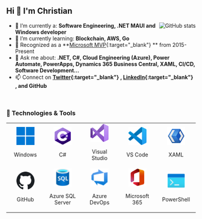 ## Hi 👋 I'm Christian

<a  href="#">
<img  src="https://github.com/cmasdev/github-stats/blob/master/generated/overview.svg#gh-light-mode-only" alt="GitHub stats" align="right" />
</a>

- 🔭 I’m currently a: **Software Engineering, .NET MAUI and Windows developer**
- 🌱 I’m currently learning: **Blockchain, AWS, Go**
- 🏅 Recognized as a **[Microsoft MVP](https://mvp.microsoft.com/en-US/MVP/profile/079507f9-3c9a-e411-93f2-9cb65495d3c4){:target="_blank"} ** from 2015-Present
- 💬 Ask me about: **.NET, C#, Cloud Engineering (Azure), Power Automate, PowerApps, Dynamics 365 Business Central, XAML, CI/CD, Software Development...**
- 📫 Connect on **[Twitter](https://twitter.com/christianamado){:target="_blank"} , [LinkedIn](https://www.linkedin.com/in/christianamado/){:target="_blank"} , and GitHub**  
<br />

### 🔧 Technologies & Tools

<table>
	<tr>
		<td  align="center"  width="96">
			<a  href="https://www.microsoft.com/en-us/windows" target="_blank">
				<img  src="./img/windows.svg" width="48" height="48" alt="Windows" />
			</a>
			<p>Windows</p>
		</td>
		<td align="center" width="96">
		  <a href="https://learn.microsoft.com/en-us/dotnet/csharp/" target="_blank">
			<img src="./img/csharp.png" width="48" height="48" alt="C#" />
		  </a>
		  <p>C#</p>
		</td>
		<td align="center" width="96">
		  <a href="https://visualstudio.microsoft.com/vs/" target="_blank">
			<img src="./img/visual-studio.svg" width="48" height="48" alt="Visual Studio" />
		  </a>
		  <p>Visual Studio</p>
		</td>
		<td align="center" width="96">
		  <a href="https://code.visualstudio.com/" target="_blank">
			<img src="./img/vs-code.svg" width="48" height="48" alt="Visual Studio Code" />
		  </a>
		  <p>VS Code</p>
		</td>
		<td align="center" width="96">
		  <a href="https://docs.microsoft.com/en-us/dotnet/maui/" target="_blank">
			<img src="./img/xaml.png" width="48" height="48" alt="XAML" />
		  </a>
		  <p>XAML</p>
		</td>
	</tr>
	<tr>
		<td align="center" width="96">
		  <a href="https://github.com/" target="_blank">
			<img src="./img/github.svg" width="48" height="48" alt="GitHub" />
		  </a>
		  <p>GitHub</p>
		</td>
		<td align="center" width="96">
		  <a href="https://azure.microsoft.com/en-us/products/azure-sql/" target="_blank">
			<img src="./img/azure-sql.svg" width="48" height="48" alt="Azure SQL Server" />
		  </a>
		  <p>Azure SQL Server</p>
		</td>
		<td align="center" width="96">
		  <a href="https://azure.microsoft.com/en-us/services/devops/" target="_blank">
			<img src="./img/azure-devops.svg" width="48" height="48" alt="Azure DevOps" />
		  </a>
		  <p>Azure DevOps</p>
		</td>
		<td align="center" width="96">
		  <a href="https://www.microsoft.com/en-us/microsoft-365/" target="_blank">
			<img src="./img/office.svg" width="48" height="48" alt="Microsoft 365" />
		  </a>
		  <p>Microsoft 365</p>
		</td>
		<td align="center" width="96">
		  <a href="https://docs.microsoft.com/en-us/powershell/scripting/overview" target="_blank">
			<img src="./img/powershell.svg" width="48" height="48" alt="PowerShell" />
		  </a>
		  <p>PowerShell</p>
		</td>
	</tr>
</table>
